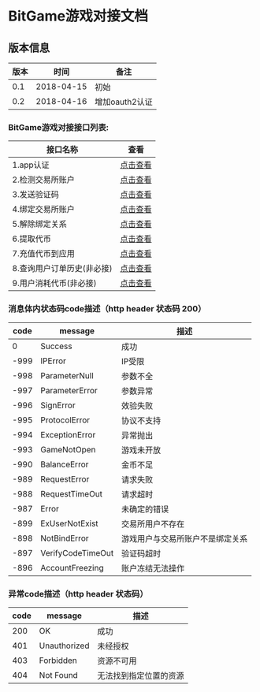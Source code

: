 # BitGame游戏对接文档

## 版本信息
版本 | 时间 |   备注
-- | -- |   --
0.1 | 2018-04-15 | 初始
0.2 | 2018-04-16 | 增加oauth2认证

### BitGame游戏对接接口列表:


 接口名称   |   查看
 -- |  --
 1.app认证|[点击查看](https://github.com/BitGameEN/OpenAPI/blob/master/app%e8%ae%a4%e8%af%81.md)
 2.检测交易所账户|[点击查看](https://github.com/BitGameEN/OpenAPI/blob/master/%E6%A3%80%E6%B5%8B%E4%BA%A4%E6%98%93%E6%89%80%E8%B4%A6%E6%88%B7.md)
 3.发送验证码   | [点击查看](https://github.com/BitGameEN/OpenAPI/blob/master/%E5%8F%91%E9%80%81%E9%AA%8C%E8%AF%81%E7%A0%81.md)
 4.绑定交易所账户   |   [点击查看](https://github.com/BitGameEN/OpenAPI/blob/master/%E7%BB%91%E5%AE%9A%E4%BA%A4%E6%98%93%E6%89%80%E8%B4%A6%E6%88%B7.md)
 5.解除绑定关系   |   [点击查看](https://github.com/BitGameEN/OpenAPI/blob/master/%E8%A7%A3%E9%99%A4%E7%BB%91%E5%AE%9A%E5%85%B3%E7%B3%BB.md)
 6.提取代币 |   [点击查看](https://github.com/BitGameEN/OpenAPI/blob/master/%E6%8F%90%E5%8F%96%E4%BB%A3%E5%B8%81.md)
 7.充值代币到应用   |   [点击查看](https://github.com/BitGameEN/OpenAPI/blob/master/%E5%85%85%E5%80%BC%E4%BB%A3%E5%B8%81%E5%88%B0%E5%BA%94%E7%94%A8.md)
 8.查询用户订单历史(非必接)   | [点击查看](https://github.com/BitGameEN/OpenAPI/blob/master/%E6%9F%A5%E8%AF%A2%E7%94%A8%E6%88%B7%E8%AE%A2%E5%8D%95%E5%8E%86%E5%8F%B2.md)
 9.用户消耗代币(非必接)   | [点击查看](https://github.com/BitGameEN/OpenAPI/blob/master/%E7%94%A8%E6%88%B7%E6%B6%88%E8%80%97%E4%BB%A3%E5%B8%81.md)
 
 

### 消息体内状态码code描述（http header 状态码 200）
code|message|描述
--|--|--
0|Success|成功
-999|IPError|IP受限
-998|ParameterNull|参数不全
-997|ParameterError|参数异常
-996|SignError|效验失败
-995|ProtocolError|协议不支持
-994|ExceptionError|异常抛出
-993|GameNotOpen|游戏未开放
-990|BalanceError|金币不足
-989|RequestError|请求失败
-988|RequestTimeOut|请求超时
-987|Error|未确定的错误
-899|ExUserNotExist|交易所用户不存在 
-898|NotBindError|游戏用户与交易所账户不是绑定关系
-897|VerifyCodeTimeOut|验证码超时
-896|AccountFreezing|账户冻结无法操作

### 异常code描述（http header 状态码）
code|message|描述
--|--|--
200|OK|成功
401|Unauthorized|未经授权
403|Forbidden|资源不可用
404|Not Found|无法找到指定位置的资源
